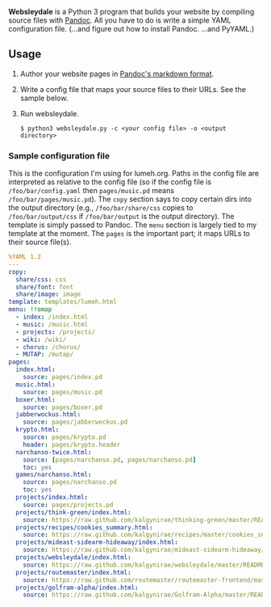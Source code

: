 **Websleydale** is a Python 3 program that builds your website by compiling source
files with [Pandoc][pandoc]. All you have to do is write a simple YAML
configuration file. (…and figure out how to install Pandoc. …and PyYAML.)

## Usage

1.  Author your website pages in [Pandoc's markdown format][pandoc-markdown].

2.  Write a config file that maps your source files to their URLs. See the
    sample below.

3.  Run websleydale.

        $ python3 websleydale.py -c <your config file> -o <output directory>

### Sample configuration file

This is the configuration I'm using for lumeh.org. Paths in the config file are
interpreted as relative to the config file (so if the config file is
`/foo/bar/config.yaml` then `pages/music.pd` means `/foo/bar/pages/music.pd`).
The `copy` section says to copy certain dirs into the output directory (e.g.,
`/foo/bar/share/css` copies to `/foo/bar/output/css` if `/foo/bar/output` is
the output directory). The template is simply passed to Pandoc. The `menu`
section is largely tied to my template at the moment. The `pages` is the
important part; it maps URLs to their source file(s).

```yaml
%YAML 1.2
---
copy:
  share/css: css
  share/font: font
  share/image: image
template: templates/lumeh.html
menu: !!omap
  - index: /index.html
  - music: /music.html
  - projects: /projects/
  - wiki: /wiki/
  - chorus: /chorus/
  - MUTAP: /mutap/
pages:
  index.html:
    source: pages/index.pd
  music.html:
    source: pages/music.pd
  boxer.html:
    source: pages/boxer.pd
  jabberwockus.html:
    source: pages/jabberwockus.pd
  krypto.html:
    source: pages/krypto.pd
    header: pages/krypto.header
  narchanso-twice.html:
    source: [pages/narchanso.pd, pages/narchanso.pd]
    toc: yes
  games/narchanso.html:
    source: pages/narchanso.pd
    toc: yes
  projects/index.html:
    source: pages/projects.pd
  projects/think-green/index.html:
    source: https://raw.github.com/kalgynirae/thinking-green/master/README
  projects/recipes/cookies_summary.html:
    source: https://raw.github.com/kalgynirae/recipes/master/cookies_summary.html
  projects/mideast-sidearm-hideaway/index.html:
    source: https://raw.github.com/kalgynirae/mideast-sidearm-hideaway/master/README.md
  projects/websleydale/index.html:
    source: https://raw.github.com/kalgynirae/websleydale/master/README.md
  projects/routemaster/index.html:
    source: https://raw.github.com/routemaster/routemaster-frontend/master/README.md
  projects/golfram-alpha/index.html:
    source: https://raw.github.com/kalgynirae/Golfram-Alpha/master/README
```

[pandoc]: http://www.johnmacfarlane.net/pandoc/
[pandoc-markdown]: http://www.johnmacfarlane.net/pandoc/README.html#pandocs-markdown
